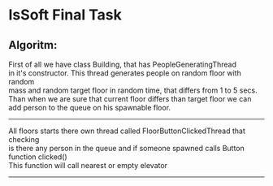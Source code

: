 
# IsSoft Final Task
<h2>Algoritm:</h2>
First of all we have class Building, that has PeopleGeneratingThread<br>
in it's constructor. This thread generates people on random floor with random<br>
mass and random target floor in random time, that differs from 1 to 5 secs.<br> 
Than when we are sure that current floor differs than target floor we can <br>
add person to the queue on his spawnable floor.<hr>
All floors starts there own thread called FloorButtonClickedThread that checking<br>
is there any person in the queue and if someone spawned calls Button function clicked()<br>
This function will call nearest or empty elevator<hr>
